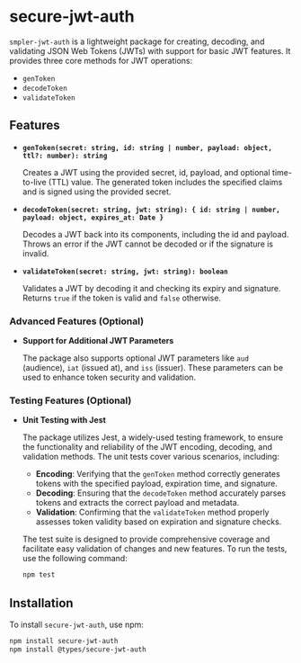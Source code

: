 # secure-jwt-auth

`smpler-jwt-auth` is a lightweight package for creating, decoding, and validating JSON Web Tokens (JWTs) with support for basic JWT features. It provides three core methods for JWT operations:

- `genToken`
- `decodeToken`
- `validateToken`

## Features

- **`genToken(secret: string, id: string | number, payload: object, ttl?: number): string`**

  Creates a JWT using the provided secret, id, payload, and optional time-to-live (TTL) value. The generated token includes the specified claims and is signed using the provided secret.

- **`decodeToken(secret: string, jwt: string): { id: string | number, payload: object, expires_at: Date }`**

  Decodes a JWT back into its components, including the id and payload. Throws an error if the JWT cannot be decoded or if the signature is invalid.

- **`validateToken(secret: string, jwt: string): boolean`**

  Validates a JWT by decoding it and checking its expiry and signature. Returns `true` if the token is valid and `false` otherwise.

### Advanced Features (Optional)

- **Support for Additional JWT Parameters**

  The package also supports optional JWT parameters like `aud` (audience), `iat` (issued at), and `iss` (issuer). These parameters can be used to enhance token security and validation.

### Testing Features (Optional)

- **Unit Testing with Jest**

  The package utilizes Jest, a widely-used testing framework, to ensure the functionality and reliability of the JWT encoding, decoding, and validation methods. The unit tests cover various scenarios, including:

  - **Encoding**: Verifying that the `genToken` method correctly generates tokens with the specified payload, expiration time, and signature.
  - **Decoding**: Ensuring that the `decodeToken` method accurately parses tokens and extracts the correct payload and metadata.
  - **Validation**: Confirming that the `validateToken` method properly assesses token validity based on expiration and signature checks.

  The test suite is designed to provide comprehensive coverage and facilitate easy validation of changes and new features. To run the tests, use the following command:

  ```bash
  npm test
  ```

## Installation

To install `secure-jwt-auth`, use npm:

```bash
npm install secure-jwt-auth
npm install @types/secure-jwt-auth
```
